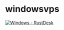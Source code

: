 # windowsvps

[![Windows - RustDesk](https://github.com/hackexgamers/windowsvps/actions/workflows/Windows%2010%20-%20RustDesk.yml/badge.svg)](https://github.com/hackexgamers/windowsvps/actions/workflows/Windows%2010%20-%20RustDesk.yml)
